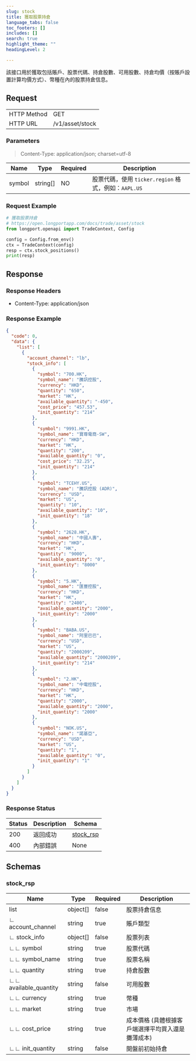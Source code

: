 ```yaml
---
slug: stock
title: 獲取股票持倉 
language_tabs: false
toc_footers: []
includes: []
search: true
highlight_theme: ""
headingLevel: 2

---
```


該接口用於獲取包括賬戶、股票代碼、持倉股數、可用股數、持倉均價（按賬戶設置計算均價方式）、幣種在內的股票持倉信息。

<SDKLinks module="trade" klass="TradeContext" method="stock_positions" />

## 

## Request

<table className="http-basic">
<tbody>
<tr><td className="http-basic-key">HTTP Method</td><td>GET</td></tr>
<tr><td className="http-basic-key">HTTP URL</td><td>/v1/asset/stock 
</td></tr>
</tbody>
</table>

### Parameters

> Content-Type: application/json; charset=utf-8

| Name | Type | Required | Description |
|---|---|---|---|
| symbol | string[] | NO | 股票代碼，使用 `ticker.region` 格式，例如：`AAPL.US` |

### Request Example

```python
# 獲取股票持倉
# https://open.longportapp.com/docs/trade/asset/stock
from longport.openapi import TradeContext, Config

config = Config.from_env()
ctx = TradeContext(config)
resp = ctx.stock_positions()
print(resp)
```

## Response

### Response Headers

- Content-Type: application/json

### Response Example

```json
{
  "code": 0,
  "data": {
    "list": [
      {
        "account_channel": "lb",
        "stock_info": [
          {
            "symbol": "700.HK",
            "symbol_name": "騰訊控股",
            "currency": "HKD",
            "quantity": "650",
            "market": "HK",
            "available_quantity": "-450",
            "cost_price": "457.53",
            "init_quantity": "214"
          },
          {
            "symbol": "9991.HK",
            "symbol_name": "寶尊電商-SW",
            "currency": "HKD",
            "market": "HK",
            "quantity": "200",
            "available_quantity": "0",
            "cost_price": "32.25",
            "init_quantity": "214"
          },
          {
            "symbol": "TCEHY.US",
            "symbol_name": "騰訊控股 (ADR)",
            "currency": "USD",
            "market": "US",
            "quantity": "10",
            "available_quantity": "10",
            "init_quantity": "18"
          },
          {
            "symbol": "2628.HK",
            "symbol_name": "中國人壽",
            "currency": "HKD",
            "market": "HK",
            "quantity": "9000",
            "available_quantity": "0",
            "init_quantity": "8000"
          },
          {
            "symbol": "5.HK",
            "symbol_name": "匯豐控股",
            "currency": "HKD",
            "market": "HK",
            "quantity": "2400",
            "available_quantity": "2000",
            "init_quantity": "2000"
          },
          {
            "symbol": "BABA.US",
            "symbol_name": "阿里巴巴",
            "currency": "USD",
            "market": "US",
            "quantity": "2000209",
            "available_quantity": "2000209",
            "init_quantity": "214"
          },
          {
            "symbol": "2.HK",
            "symbol_name": "中電控股",
            "currency": "HKD",
            "market": "HK",
            "quantity": "2000",
            "available_quantity": "2000",
            "init_quantity": "2000"
          },
          {
            "symbol": "NOK.US",
            "symbol_name": "諾基亞",
            "currency": "USD",
            "market": "US",
            "quantity": "1",
            "available_quantity": "0",
            "init_quantity": "1"
          }
        ]
      }
    ]
  }
}
```

### Response Status

| Status | Description | Schema |
|---|---|---|
| 200 | 返回成功 | [stock_rsp](#schemastock_rsp) |
| 400 | 內部錯誤 | None |

<aside className="success">
</aside>

## Schemas

### stock_rsp

<a id="schemastock_rsp"></a>
<a id="schemastock_rsp"></a>

|Name|Type|Required|Description|
|---|---|---|---|
|list|object[]|false|股票持倉信息|
|∟ account_channel|string|true|賬戶類型|
|∟ stock_info|object[]|false|股票列表|
|∟∟ symbol|string|true|股票代碼|
|∟∟ symbol_name|string|true|股票名稱|
|∟∟ quantity|string|true|持倉股數|
|∟∟ available_quantity|string|false|可用股數|
|∟∟ currency|string|true|幣種|
|∟∟ market|string|true|市場|
|∟∟ cost_price|string|true|成本價格 (具體根據客戶端選擇平均買入還是攤薄成本)|
|∟∟ init_quantity|string|false|開盤前初始持倉|

